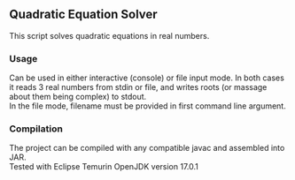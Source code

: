 ## Quadratic Equation Solver
This script solves quadratic equations in real numbers.

### Usage
Can be used in either interactive (console) or file input mode.
In both cases it reads 3 real numbers from stdin or file, and writes roots (or massage about them being complex) to stdout.\
In the file mode, filename must be provided in first command line argument.

### Compilation
The project can be compiled with any compatible javac and assembled into JAR.\
Tested with Eclipse Temurin OpenJDK version 17.0.1
